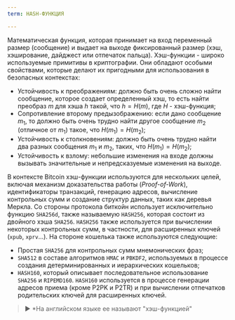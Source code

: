 ```yaml
---
term: HASH-ФУНКЦИЯ

---
```

Математическая функция, которая принимает на вход переменный размер (сообщение) и выдает на выходе фиксированный размер (хэш, хэширование, дайджест или отпечаток пальца). Хэш-функции - широко используемые примитивы в криптографии. Они обладают особыми свойствами, которые делают их пригодными для использования в безопасных контекстах:


- Устойчивость к преображениям: должно быть очень сложно найти сообщение, которое создает определенный хэш, то есть найти преобраз $m$ для хэша $h$ такой, что $h = H(m)$, где $H$ - хэш-функция;
- Сопротивление второму предызображению: если дано сообщение $m_1$, то должно быть очень трудно найти другое сообщение $m_2$ (отличное от $m_1$) такое, что $H(m_1) = H(m_2)$;
- Устойчивость к столкновениям: должно быть очень трудно найти два разных сообщения $m_1$ и $m_2$, таких, что $H(m_1) = H(m_2)$;
- Устойчивость к взлому: небольшие изменения на входе должны вызывать значительные и непредсказуемые изменения на выходе.

В контексте Bitcoin хэш-функции используются для нескольких целей, включая механизм доказательства работы (*Proof-of-Work*), идентификаторы транзакций, генерацию адресов, вычисление контрольных сумм и создание структур данных, таких как деревья Меркла. Со стороны протокола биткойн использует исключительно функцию `SHA256d`, также называемую `HASH256`, которая состоит из двойного хэша `SHA256`. `HASH256` также используется при вычислении некоторых контрольных сумм, в частности, для расширенных ключей (`xpub`, `xprv`...). На стороне кошелька также используются следующие:


- Простая `SHA256` для контрольных сумм мнемонических фраз;
- `SHA512` в составе алгоритмов `HMAC` и `PBKDF2`, используемых в процессе создания детерминированных и иерархических кошельков;
- `HASH160`, который описывает последовательное использование `SHA256` и `RIPEMD160`. `HASH160` используется в процессе генерации адресов приема (кроме P2PK и P2TR) и при вычислении отпечатков родительских ключей для расширенных ключей.

> ► *На английском языке ее называют "хэш-функцией"